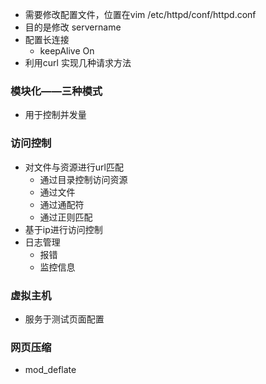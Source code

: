 - 需要修改配置文件，位置在vim /etc/httpd/conf/httpd.conf
 - 目的是修改 servername
 - 配置长连接
	 - keepAlive On
- 利用curl 实现几种请求方法


### 模块化——三种模式
- 用于控制并发量


### 访问控制
- 对文件与资源进行url匹配
	- 通过目录控制访问资源
	- 通过文件
	- 通过通配符
	- 通过正则匹配
- 基于ip进行访问控制
- 日志管理
	- 报错
	- 监控信息

### 虚拟主机
- 服务于测试页面配置

### 网页压缩
- mod_deflate